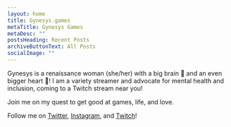 ```yaml
---
layout: home
title: Gynesys.games
metaTitle: Gynesys Games
metaDesc: ""
postsHeading: Recent Posts
archiveButtonText: All Posts
socialImage: ""
---
```

Gynesys is a renaissance woman (she/her) with a big brain 🧠 and an even bigger heart 💖! I am a variety streamer and advocate for mental health and inclusion, coming to a Twitch stream near you!

Join me on my quest to get good at games, life, and love.

Follow me on [Twitter](https://twitter.com/gynesys), [Instagram](https://instagram.com/gynesys), and [Twitch](https://twitch.tv/gynesys)!